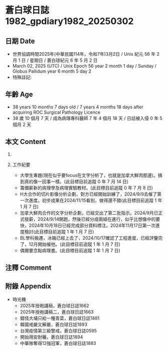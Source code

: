 [_metadata_:encoding]: - "utf-8"
[_metadata_:language]: - "zh-Hant-TW"
[_metadata_:fileformat]: - "markdown"
[_metadata_:MIME_type]: - "text/plain"
[_metadata_:markdown_version]: - "commonmark version 0.30"
[_metadata_:markdown_spec]: - "https://spec.commonmark.org/0.30/"

# 蒼白球日誌1982_gpdiary1982_20250302 #

## 日期 Date ##

* 世界協調時間2025年(中華民國114年，令和7年)3月2日 / Unix 紀元 56 年 2 月 1 日 / 星期日 / 蒼白球紀元 6 年 5 月 2 日
* March 02, 2025 (UTC) / Unix Epoch 56 year 2 month 1 day / Sunday / Globus Pallidum year 6 month 5 day 2
* 特殊註記:

## 年齡 Age ##

* 38 years 10 months 7 days old / 7 years 4 months 18 days after acquiring ROC Surgical Pathology Licence
* 38 歲 10 個月 7 天 / 成為病理專科醫師 7 年 4 個月 18 天 / 日誌被入侵 0 年 5 個月 2 天

## 本文 Content ##

1. 

2. 工作紀要

    - 大學生專題(現在似乎要focus在文字分析了，也就是加拿大鮮肉那邊)。搞到真的像一回事一樣。(此目標目前追蹤 0 年 7 月 14 日)
    - 籌備嶄新的病理學及病理實驗教材。(此目標目前追蹤 0 年 7 月 8 日)
    - H大合作的切片影像分析企劃，對方已經開始訓練了，2024/9/9去催了第一次進度。初步成果在2024/11/15看到，做得還不錯(此目標目前追蹤 1 年 1 月 7 日)
    - 加拿大鮮肉合作的文字分析企劃，已經交出了第二批指示。2024/9月已正式發薪，2024/9/14開跑，然後已經分成兩組在進行，似乎比想像中的要快，2024年10月18日已經完成部分資料標注。2024年11月17日第一次進度檢討(此目標目前追蹤 1 年 1 月 7 日)
    - BL學科搬遷，冰箱已經上去了，2024/10/17確認了工程進度，已經評鑒完了，12月開始催他。(此目標目前追蹤 1 年 1 月 7 日)
    - 偶爾要念點病理書。(此目標目前追蹤 1 年 1 月 7 日)

## 注釋 Comment ##


## 附錄 Appendix ##

* 時光機
    - 2025年授袍講稿，蒼白球日誌1662
    - 2025年授袍講稿二，蒼白球日誌1663
    - 錯怪大埔只給一種青菜，蒼白球日誌1881
    - 韓國戒嚴又解嚴，蒼白球日誌1893
    - 台灣疫情第三級警戒，蒼白球日誌0595
    - 開始用安耐曬，蒼白球日誌1894
    - 中華隊奪得12強冠軍，蒼白球日誌1883
